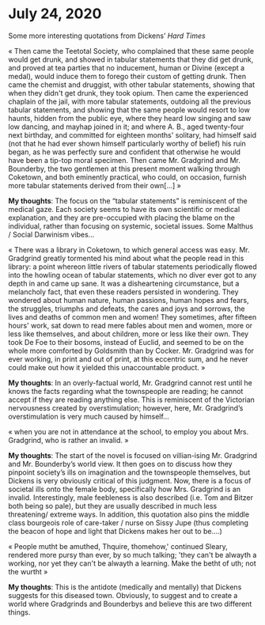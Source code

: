 
# July 24, 2020

Some more interesting quotations from Dickens’ *Hard Times*

« Then came the Teetotal Society, who complained that these same people would get drunk, and showed in tabular statements that they did get drunk, and proved at tea parties that no inducement, human or Divine (except a medal), would induce them to forego their custom of getting drunk. Then came the chemist and druggist, with other tabular statements, showing that when they didn't get drunk, they took opium. Then came the experienced chaplain of the jail, with more tabular statements, outdoing all the previous tabular statements, and showing that the same people would resort to low haunts, hidden from the public eye, where they heard low singing and saw low dancing, and mayhap joined in it; and where A. B., aged twenty-four next birthday, and committed for eighteen months' solitary, had himself said (not that he had ever shown himself particularly worthy of belief) his ruin began, as he was perfectly sure and confident that otherwise he would have been a tip-top moral specimen. Then came Mr. Gradgrind and Mr. Bounderby, the two gentlemen at this present moment walking through Coketown, and both eminently practical, who could, on occasion, furnish more tabular statements derived from their own[…] »

**My thoughts**: The focus on the “tabular statements” is reminiscent of the medical gaze. Each society seems to have its own scientific or medical explanation, and they are pre-occupied with placing the blame on the individual, rather than focusing on systemic, societal issues. Some Malthus / Social Darwinism vibes…



« There was a library in Coketown, to which general access was easy. Mr. Gradgrind greatly tormented his mind about what the people read in this library: a point whereon little rivers of tabular statements periodically flowed into the howling ocean of tabular statements, which no diver ever got to any depth in and came up sane. It was a disheartening circumstance, but a melancholy fact, that even these readers persisted in wondering. They wondered about human nature, human passions, human hopes and fears, the struggles, triumphs and defeats, the cares and joys and sorrows, the lives and deaths of common men and women! They sometimes, after fifteen hours' work, sat down to read mere fables about men and women, more or less like themselves, and about children, more or less like their own. They took De Foe to their bosoms, instead of Euclid, and seemed to be on the whole more comforted by Goldsmith than by Cocker. Mr. Gradgrind was for ever working, in print and out of print, at this eccentric sum, and he never could make out how it yielded this unaccountable product. »

**My thoughts**: In an overly-factual world, Mr. Gradgrind cannot rest until he knows the facts regarding what the townspeople are reading; he cannot accept if they are reading anything else. This is reminiscent of the Victorian nervousness created by overstimulation; however, here, Mr. Gradgrind’s overstimulation is very much caused by himself…



« when you are not in attendance at the school, to employ you about Mrs. Gradgrind, who is rather an invalid. »

**My thoughts**: The start of the novel is focused on villian-ising Mr. Gradgrind and Mr. Bounderby’s world view. It then goes on to discuss how they pinpoint society’s ills on imagination and the townspeople themselves, but Dickens is very obviously critical of this judgment. Now, there is a focus of societal ills onto the female body, specifically how Mrs. Gradgrind is an invalid. Interestingly, male feebleness is also described (i.e. Tom and Bitzer both being so pale), but they are usually described in much less threatening/ extreme ways. In addition, this quotation also pins the middle class bourgeois role of care-taker / nurse on Sissy Jupe (thus completing the beacon of hope and light that Dickens makes her out to be….)



« People mutht be amuthed, Thquire, thomehow,' continued Sleary, rendered more pursy than ever, by so much talking; 'they can't be alwayth a working, nor yet they can't be alwayth a learning. Make the betht of uth; not the wurtht »

**My thoughts**: This is the antidote (medically and mentally) that Dickens suggests for this diseased town. Obviously, to suggest and to create a world where Gradgrinds and Bounderbys and believe this are two different things.
